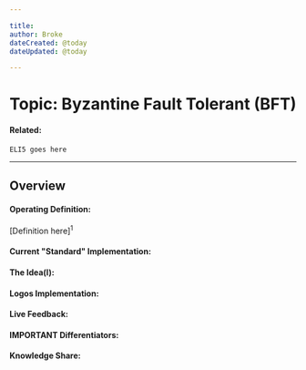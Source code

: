 ```yaml
---

title:
author: Broke
dateCreated: @today
dateUpdated: @today

---
```


# Topic: Byzantine Fault Tolerant (BFT)
#### Related:
`ELI5 goes here`

---

## Overview

#### Operating Definition:
[Definition here]<sup>1</sup>

#### Current "Standard" Implementation:


#### The Idea(l):


#### Logos Implementation:


#### Live Feedback:


#### IMPORTANT Differentiators:


#### Knowledge Share: